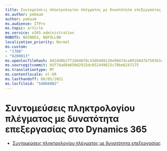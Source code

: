 ```yaml
---
title: Συντομεύσεις πληκτρολογίου πλέγματος με δυνατότητα επεξεργασίας στο Dynamics 365
ms.author: pebaum
author: pebaum
ms.audience: ITPro
ms.topic: article
ms.service: o365-administration
ROBOTS: NOINDEX, NOFOLLOW
localization_priority: Normal
ms.custom:
- "1708"
- "6200013"
ms.openlocfilehash: 8d2dd0b2ff1b848f0c33d6488138e90474ca891b047b750361ea509ddc5f535f
ms.sourcegitcommit: b5f7da89a650d2915dc652449623c78be6247175
ms.translationtype: MT
ms.contentlocale: el-GR
ms.lasthandoff: 08/05/2021
ms.locfileid: "54004082"
---
```

# <a name="dynamics-365-editable-grid-keyboard-shortcuts"></a>Συντομεύσεις πληκτρολογίου πλέγματος με δυνατότητα επεξεργασίας στο Dynamics 365

* [Συντομεύσεις πληκτρολογίου πλέγματος με δυνατότητα επεξεργασίας](https://docs.microsoft.com/dynamics365/customer-engagement/basics/keyboard-shortcuts#editable-grids-views)
